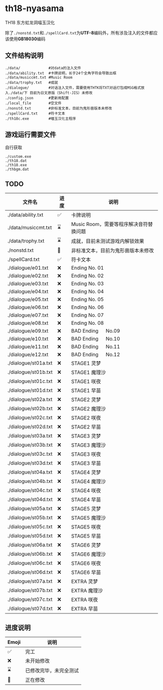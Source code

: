 # th18-nyasama

TH18 东方虹龙洞喵玉汉化

除了`./nonstd.txt`和`./spellCard.txt`为**UTF-8**编码外，所有涉及注入的文件都应该使用**GB18030**编码

## 文件结构说明

```
./data/             #对data的注入文件
./data/ability.txt  #卡牌说明，长于24个全角字符会导致出框
./data/musiccmt.txt #Music Room
./data/trophy.txt   #成就
./dialogue/         #对话注入文件，需要使用THTK将TXT对话打包成MSG格式放入./data/下 目前为日文原版（Shift-JIS）未修改
./config.json       #更新用配置
./local_file        #空文件
./nonstd.txt        #非标准文本，目前为鬼形兽版本未修改
./spellCard.txt     #符卡文本
./th18c.exe         #喵玉汉化主程序
```

## 游戏运行需要文件

自行获取

```
./custom.exe
./th18.dat
./th18.exe
./thbgm.dat
```

## TODO

| 文件名               | 进度 | 说明                                   |
| -------------------- | ---- | -------------------------------------- |
| ./data/ability.txt   | ✅   | 卡牌说明                               |
| ./data/musiccmt.txt  | ⌛   | Music Room，需要等程序解决音符替换问题 |
| ./data/trophy.txt    | ⌛   | 成就，目前未测试游戏内解锁效果         |
| ./nonstd.txt         | 🚧   | 非标准文本，目前为鬼形兽版本未修改     |
| ./spellCard.txt      | ✅   | 符卡文本                               |
| ./dialogue/e01.txt   | ❌   | Ending No. 01                          |
| ./dialogue/e02.txt   | ❌   | Ending No. 02                          |
| ./dialogue/e03.txt   | ❌   | Ending No. 03                          |
| ./dialogue/e04.txt   | ❌   | Ending No. 04                          |
| ./dialogue/e05.txt   | ❌   | Ending No. 05                          |
| ./dialogue/e06.txt   | ❌   | Ending No. 06                          |
| ./dialogue/e07.txt   | ❌   | Ending No. 07                          |
| ./dialogue/e08.txt   | ❌   | Ending No. 08                          |
| ./dialogue/e09.txt   | ❌   | BAD Ending 　 No.09                    |
| ./dialogue/e10.txt   | ❌   | BAD Ending 　 No.10                    |
| ./dialogue/e11.txt   | ❌   | BAD Ending 　 No.11                    |
| ./dialogue/e12.txt   | ❌   | BAD Ending 　 No.12                    |
| ./dialogue/st01a.txt | ❌   | STAGE1 灵梦                            |
| ./dialogue/st01b.txt | ❌   | STAGE1 魔理沙                          |
| ./dialogue/st01c.txt | ❌   | STAGE1 咲夜                            |
| ./dialogue/st01d.txt | ❌   | STAGE1 早苗                            |
| ./dialogue/st02a.txt | ❌   | STAGE2 灵梦                            |
| ./dialogue/st02b.txt | ❌   | STAGE2 魔理沙                          |
| ./dialogue/st02c.txt | ❌   | STAGE2 咲夜                            |
| ./dialogue/st02d.txt | ❌   | STAGE2 早苗                            |
| ./dialogue/st03a.txt | ❌   | STAGE3 灵梦                            |
| ./dialogue/st03b.txt | ❌   | STAGE3 魔理沙                          |
| ./dialogue/st03c.txt | ❌   | STAGE3 咲夜                            |
| ./dialogue/st03d.txt | ❌   | STAGE3 早苗                            |
| ./dialogue/st04a.txt | ❌   | STAGE4 灵梦                            |
| ./dialogue/st04b.txt | ❌   | STAGE4 魔理沙                          |
| ./dialogue/st04c.txt | ❌   | STAGE4 咲夜                            |
| ./dialogue/st04d.txt | ❌   | STAGE4 早苗                            |
| ./dialogue/st05a.txt | ❌   | STAGE5 灵梦                            |
| ./dialogue/st05b.txt | ❌   | STAGE5 魔理沙                          |
| ./dialogue/st05c.txt | ❌   | STAGE5 咲夜                            |
| ./dialogue/st05d.txt | ❌   | STAGE5 早苗                            |
| ./dialogue/st06a.txt | ❌   | STAGE6 灵梦                            |
| ./dialogue/st06b.txt | ❌   | STAGE6 魔理沙                          |
| ./dialogue/st06c.txt | ❌   | STAGE6 咲夜                            |
| ./dialogue/st06d.txt | ❌   | STAGE6 早苗                            |
| ./dialogue/st07a.txt | ❌   | EXTRA 灵梦                             |
| ./dialogue/st07b.txt | ❌   | EXTRA 魔理沙                           |
| ./dialogue/st07c.txt | ❌   | EXTRA 咲夜                             |
| ./dialogue/st07d.txt | ❌   | EXTRA 早苗                             |

## 进度说明

| Emoji | 说明                   |
| ----- | ---------------------- |
| ✅    | 完工                   |
| ❌    | 未开始修改             |
| ⌛    | 已修改完毕，未完全测试 |
| 🚧    | 正在修改               |
